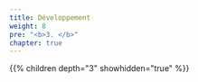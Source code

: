 ```yaml
---
title: Développement
weight: 8
pre: "<b>3. </b>"
chapter: true
---
```


{{% children depth="3" showhidden="true" %}}
